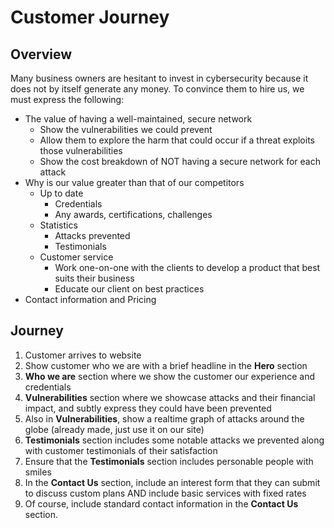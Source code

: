 # Customer Journey
## Overview
Many business owners are hesitant to invest in cybersecurity because it does not by itself generate any money. To convince them to hire us, we must express the following:
* The value of having a well-maintained, secure network
    * Show the vulnerabilities we could prevent
    * Allow them to explore the harm that could occur if a threat exploits those vulnerabilities
    * Show the cost breakdown of NOT having a secure network for each attack
* Why is our value greater than that of our competitors
    * Up to date
        * Credentials
        * Any awards, certifications, challenges
    * Statistics
        * Attacks prevented
        * Testimonials
    * Customer service
        * Work one-on-one with the clients to develop a product that best suits their business
        * Educate our client on best practices
* Contact information and Pricing
## Journey
1. Customer arrives to website
2. Show customer who we are with a brief headline in the **Hero** section
3. **Who we are** section where we show the customer our experience and credentials
4. **Vulnerabilities** section where we showcase attacks and their financial impact, and subtly express they could have been prevented
5. Also in **Vulnerabilities**, show a realtime graph of attacks around the globe (already made, just use it on our site)
6. **Testimonials** section includes some notable attacks we prevented along with customer testimonials of their satisfaction
7. Ensure that the **Testimonials** section includes personable people with smiles
8. In the **Contact Us** section, include an interest form that they can submit to discuss custom plans AND include basic services with fixed rates
9. Of course, include standard contact information in the **Contact Us** section. 
